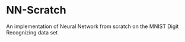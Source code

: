 # NN-Scratch
An implementation of Neural Network from scratch on the MNIST Digit Recognizing data set

